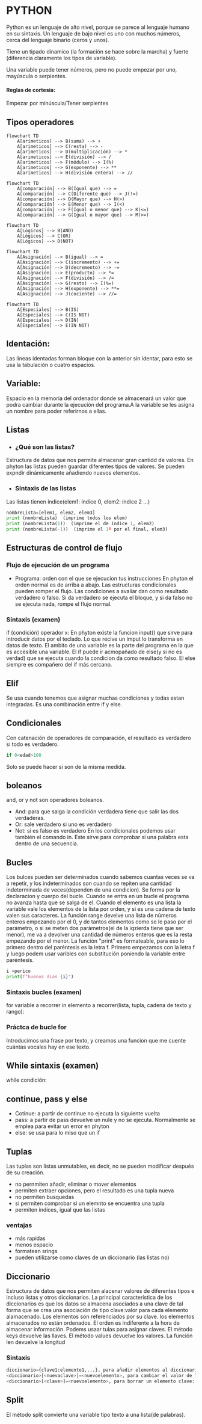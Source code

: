 # PYTHON
Python es un lenguaje de alto nivel, porque se parece al lenguaje humano en su sintaxis.
Un lenguaje de bajo nivel es uno con muchos números, cerca del lenguaje binario (ceros y unos). 

Tiene un tipado dinamico (la formación se hace sobre la marcha) y fuerte (diferencia claramente los tipos de variable).

Una variable puede tener números, pero no puede empezar por uno, mayúscula o serpientes.

#### Reglas de cortesia:
Empezar por minúscula/Tener serpientes

## Tipos operadores

```mermaid
flowchart TD
    A[arimeticos] --> B(suma) --> +
    A[arimeticos] --> C(resta) --> -
    A[arimeticos] --> D(multiplicación) --> *
    A[arimeticos] --> E(división) --> /
    A[arimeticos] --> F(módulo) --> I(%)
    A[arimeticos] --> G(exponente) --> **
    A[arimeticos] --> H(división entera) --> //
```
```mermaid
flowchart TD
    A[comparación] --> B(Igual que) --> =
    A[comparación] --> C(Diferente que) --> J(!=)
    A[comparación] --> D(Mayor que) --> H(>)
    A[comparación] --> E(Menor que) --> I(<)
    A[comparación] --> F(Igual o menor que) --> K(<=)
    A[comparación] --> G(Igual o mayor que) --> M(>=)
```
```mermaid
flowchart TD
    A[Lógicos] --> B(AND)
    A[Lógicos] --> C(OR)
    A[Lógicos] --> D(NOT)
```
```mermaid
flowchart TD
    A[Asignación] --> B(igual) --> =
    A[Asignación] --> C(incremento) --> +=
    A[Asignación] --> D(decremento) --> -=
    A[Asignación] --> E(producto) --> *=
    A[Asignación] --> F(división) --> /=
    A[Asignación] --> G(resto) --> I(%=)
    A[Asignación] --> H(exponente) --> **=
    A[Asignación] --> J(cociente) --> //=
```
```mermaid
flowchart TD
    A[Especiales] --> B(IS)
    A[Especiales] --> C(IS NOT)
    A[Especiales] --> D(IN)
    A[Especiales] --> E(IN NOT)
```
## Identación: 
 Las líneas identadas forman bloque con la anterior sin identar, para esto se usa la tabulación o cuatro espacios.

## Variable: 
 Espacio en la memoria del ordenador donde se almacenará un valor que podra cambiar durante la ejecución del programa.A la variable se les asigna un nombre para poder referirnos a ellas.

## Listas
- ### ¿Qué son las listas?
Estructura de datos que nos permite almacenar gran cantidd de valores. En phyton las listas pueden guardar diferentes tipos de valores. Se pueden expndir dinámicamente añadiendo nuevos elementos.
- ### Sintaxis de las listas
Las listas tienen índice(elem1: índice 0, elem2: índice 2 ...)
```Python
nombreLista=[elem1, elem2, elem3]      
print (nombreLista)  (imprime todos los elem)
print (nombreLista(1))  (imprime el de índice 1, elem2)
print (nombreLista(-1))  (imprime el 1º por el final, elem3)
```

## Estructuras de control de flujo
### Flujo de ejecución de un programa
- Programa: orden con el que se ejecucion tus instrucciones
En phyton el orden normal es de arriba a abajo.
Las estructuras condicionales pueden romper el flujo. Las condiciones a avaliar dan como resultado verdadero o falso. Si da verdadero se ejecuta el bloque, y si da falso no se ejecuta nada, rompe el flujo normal.
### Sintaxis (examen)
if (condición) operador x:
En phyton existe la funcion input() que sirve para introducir datos por el teclado. Lo que recive un imput lo transforma en datos de texto.
El ambito de una variable es la parte del programa en la que es accesible una variable.
El if puede ir acmopañado de else(y si no es verdad) que se ejecuta cuando la condicion da como resultado falso. El else siempre es compañero del if más cercano.

## Elif 
Se usa cuando tenemos que asignar muchas condiciones y todas estan integradas. Es una combinación entre if y else.

## Condicionales
Con catenación de operadores de comparación, el resultado es verdadero si todo es verdadero. 
```Python
if 0<edad>100
```
Solo se puede hacer si son de la misma medida.

##  boleanos
and, or y not son operadores boleanos.
- And: para que salga la condición verdadera tiene que salir las dos verdaderas.
- Or: sale verdadero si uno es verdadero
- Not: si es falso es verdadero
En los condicionales podemos usar también el comando in. Este sirve para comprobar si una palabra esta dentro de una secuencia.

## Bucles
Los bulces pueden ser determinados cuando sabemos cuantas veces se va a repetir, y los indeterminados son cuando se repiten una cantidad indeterminada de veces(dependen de una condicion).
Se forma por la declaracion y cuerpo del bucle. Cuando se entra en un bucle el programa no avanza hasta que se salga de el.
Cuando el elemento es una lista la variable vale los elementos de la lista por orden, y si es una cadena de texto valen sus caracteres. 
La función range develve una lista de números enteros empezando por el 0, y de tantos elementos como se le paso por el parámetro, 
o si se meten dos parámetros(el de la iqzierda tiene que ser menor), me va a devolver una cantidad de números enteros que es la resta empezando por el menor.
La función "print" es formateable, para eso lo primero dentro del paréntesis es la letra f. 
Primero empezamos con la letra f y luego podem usar varibles con substitución poniendo la variable entre paréntesis.
```Python
i =perico
print(f"buenos dias {i}")
```


### Sintaxis bucles (examen)  
for variable a recorrer in elemento a recorrer(lista, tupla, cadena de texto y rango):

### Práctca de bucle for
Introducimos una frase por texto, y creamos una funcion que me cuente cuántas vocales hay  en ese texto.

## While sintaxis (examen)
while condición:

## continue, pass y else
- Cotinue: a partir de continue no ejecuta la siguiente vuelta
- pass: a partir de pass devuelve un nule y no se ejecuta. Normalmente se emplea para evitar un error en phyton
- else: se usa para lo miso que un if

## Tuplas
Las tuplas son listas unmutables, es decir, no se pueden modificar después de su creación.
- no pernmiten añadir, eliminar o mover elementos
- permiten extraer opciones, pero el resultado es una tupla nueva
- no permiten busquedas
- si permiten comprobar si un elemnto se encuentra una tupla
- permiten índices, igual que las listas
### ventajas
- más rapidas
- menos espacio
- formatean srings
- pueden utilizarse como claves de un diccionario (las listas no)

## Diccionario
Estructura de datos que nos permiten alacenar valores de diferentes tipos e incluso listas y otros diccionarios.
La principal característica de los diccionarios es que los datos se almacena asociados a una clave de tal forma que se crea una asociación de tipo clave:valor para cada elemento alamacenado. Los elementos son referenciados por su clave. 
los elementos almacenados no están ordenados. El orden es indiferente a la hora de almacenar información. Podems usaar tulas para asignar claves. El método keys devuelve las llaves. El método values devuelve los valores. La función len devuelve la longitud
### Sintaxis
```Python
diccionario={clave1:elemento1,...}, para añadir elementos al diccionario es: 
<diccionario>[<nuevaclave>]=<nuevoelemento>, para cambiar el valor de los elementos:
<diccionario>[<clave>]=<nuevoelemento>, para borrar un elemento clave: del <diccionario>[<clave>]
```
## Split
El método split convierte una variable tipo texto a una lista(de palabras).
